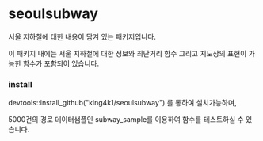 # seoulsubway

서울 지하철에 대한 내용이 담겨 있는 패키지입니다.  

이 패키지 내에는 서울 지하철에 대한 정보와 최단거리 함수 그리고 지도상의 표현이 가능한 함수가 포함되어 있습니다.



### install

devtools::install_github("king4k1/seoulsubway") 를 통하여 설치가능하며,

5000건의 경로 데이터샘플인 subway_sample를 이용하여 함수를 테스트하실 수 있습니다. 


